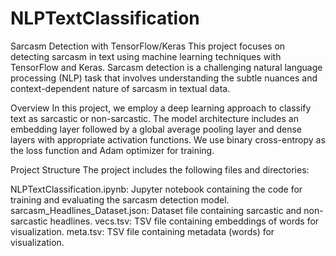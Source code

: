 # NLPTextClassification
Sarcasm Detection with TensorFlow/Keras
This project focuses on detecting sarcasm in text using machine learning techniques with TensorFlow and Keras. Sarcasm detection is a challenging natural language processing (NLP) task that involves understanding the subtle nuances and context-dependent nature of sarcasm in textual data.

Overview
In this project, we employ a deep learning approach to classify text as sarcastic or non-sarcastic. The model architecture includes an embedding layer followed by a global average pooling layer and dense layers with appropriate activation functions. We use binary cross-entropy as the loss function and Adam optimizer for training.

Project Structure
The project includes the following files and directories:

NLPTextClassification.ipynb: Jupyter notebook containing the code for training and evaluating the sarcasm detection model.
sarcasm_Headlines_Dataset.json: Dataset file containing sarcastic and non-sarcastic headlines.
vecs.tsv: TSV file containing embeddings of words for visualization.
meta.tsv: TSV file containing metadata (words) for visualization.

